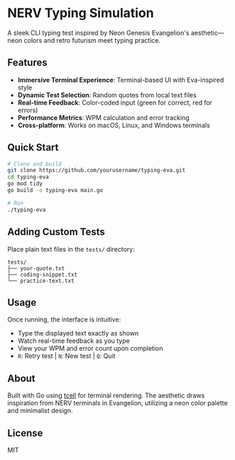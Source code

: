 # NERV Typing Simulation

A sleek CLI typing test inspired by Neon Genesis Evangelion's aesthetic—neon colors and retro futurism meet typing practice.

## Features

- **Immersive Terminal Experience**: Terminal-based UI with Eva-inspired style
- **Dynamic Test Selection**: Random quotes from local text files
- **Real-time Feedback**: Color-coded input (green for correct, red for errors)
- **Performance Metrics**: WPM calculation and error tracking
- **Cross-platform**: Works on macOS, Linux, and Windows terminals

## Quick Start

```bash
# Clone and build
git clone https://github.com/yourusername/typing-eva.git
cd typing-eva
go mod tidy
go build -o typing-eva main.go

# Run
./typing-eva
```

## Adding Custom Tests

Place plain text files in the `tests/` directory:

```
tests/
├── your-quote.txt
├── coding-snippet.txt
└── practice-text.txt
```

## Usage

Once running, the interface is intuitive:
- Type the displayed text exactly as shown
- Watch real-time feedback as you type
- View your WPM and error count upon completion
- `R`: Retry test | `N`: New test | `Q`: Quit

## About

Built with Go using [tcell](https://github.com/gdamore/tcell) for terminal rendering. The aesthetic draws inspiration from NERV terminals in Evangelion, utilizing a neon color palette and minimalist design.

## License

MIT